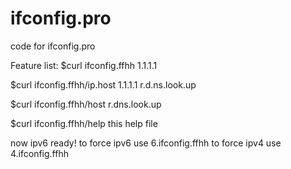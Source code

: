 ifconfig.pro
============

code for ifconfig.pro


Feature list:
$curl ifconfig.ffhh
1.1.1.1

$curl ifconfig.ffhh/ip.host
1.1.1.1 r.d.ns.look.up

$curl ifconfig.ffhh/host
r.dns.look.up

$curl ifconfig.ffhh/help
this help file

now ipv6 ready!
to force ipv6 use 6.ifconfig.ffhh
to force ipv4 use 4.ifconfig.ffhh
